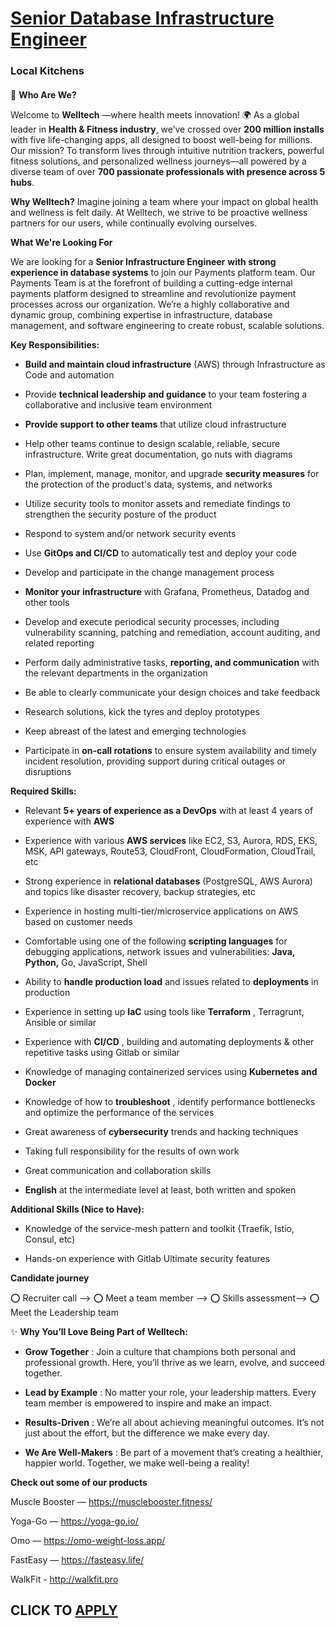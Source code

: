 # [Senior Database Infrastructure Engineer](https://www.remotewlb.com/apply/senior-database-infrastructure-engineer-93883)  
### Local Kitchens  
####  

🚀 **Who Are We?**

Welcome to **Welltech** —where health meets innovation! 🌍 As a global leader in **Health & Fitness industry**, we’ve crossed over **200 million installs** with five life-changing apps, all designed to boost well-being for millions. Our mission? To transform lives through intuitive nutrition trackers, powerful fitness solutions, and personalized wellness journeys—all powered by a diverse team of over **700 passionate professionals with presence across 5 hubs**.

 **Why Welltech?** Imagine joining a team where your impact on global health and wellness is felt daily. At Welltech, we strive to be proactive wellness partners for our users, while continually evolving ourselves.

 **What We're Looking For**

We are looking for a **Senior Infrastructure Engineer** **with strong experience in database systems** to join our Payments platform team. Our Payments Team is at the forefront of building a cutting-edge internal payments platform designed to streamline and revolutionize payment processes across our organization. We’re a highly collaborative and dynamic group, combining expertise in infrastructure, database management, and software engineering to create robust, scalable solutions.

**Key Responsibilities:**

  *  **Build and maintain cloud infrastructure** (AWS) through Infrastructure as Code and automation

  * Provide **technical leadership and guidance** to your team fostering a collaborative and inclusive team environment

  *  **Provide support to other teams** that utilize cloud infrastructure

  * Help other teams continue to design scalable, reliable, secure infrastructure. Write great documentation, go nuts with diagrams

  * Plan, implement, manage, monitor, and upgrade **security measures** for the protection of the product's data, systems, and networks

  * Utilize security tools to monitor assets and remediate findings to strengthen the security posture of the product

  * Respond to system and/or network security events

  * Use **GitOps and CI/CD** to automatically test and deploy your code

  * Develop and participate in the change management process

  *  **Monitor your infrastructure** with Grafana, Prometheus, Datadog and other tools

  * Develop and execute periodical security processes, including vulnerability scanning, patching and remediation, account auditing, and related reporting

  * Perform daily administrative tasks, **reporting, and communication** with the relevant departments in the organization

  * Be able to clearly communicate your design choices and take feedback

  * Research solutions, kick the tyres and deploy prototypes

  * Keep abreast of the latest and emerging technologies

  * Participate in **on-call rotations** to ensure system availability and timely incident resolution, providing support during critical outages or disruptions

 **Required Skills:**

  * Relevant **5+ years of experience as a DevOps** with at least 4 years of experience with **AWS**

  * Experience with various **AWS services** like EC2, S3, Aurora, RDS, EKS, MSK, API gateways, Route53, CloudFront, CloudFormation, CloudTrail, etc

  * Strong experience in **relational databases** (PostgreSQL, AWS Aurora) and topics like disaster recovery, backup strategies, etc

  * Experience in hosting multi-tier/microservice applications on AWS based on customer needs

  * Comfortable using one of the following **scripting languages** for debugging applications, network issues and vulnerabilities: **Java, Python,** Go, JavaScript, Shell

  * Ability to **handle production load** and issues related to **deployments** in production

  * Experience in setting up **IaC** using tools like **Terraform** , Terragrunt, Ansible or similar

  * Experience with **CI/CD** , building and automating deployments & other repetitive tasks using Gitlab or similar

  * Knowledge of managing containerized services using **Kubernetes and Docker**

  * Knowledge of how to **troubleshoot** , identify performance bottlenecks and optimize the performance of the services

  * Great awareness of **cybersecurity** trends and hacking techniques

  * Taking full responsibility for the results of own work

  * Great communication and collaboration skills

  *  **English** at the intermediate level at least, both written and spoken

 **Additional Skills (Nice to Have):**

  * Knowledge of the service-mesh pattern and toolkit (Traefik, Istio, Consul, etc)

  * Hands-on experience with Gitlab Ultimate security features

 **Candidate journey**

⭕️ Recruiter call --> ⭕️ Meet a team member --> ⭕️ Skills assessment--> ⭕️ Meet the Leadership team

✨ **Why You’ll Love Being Part of Welltech:**

  *  **Grow Together** : Join a culture that champions both personal and professional growth. Here, you’ll thrive as we learn, evolve, and succeed together.

  *  **Lead by Example** : No matter your role, your leadership matters. Every team member is empowered to inspire and make an impact.

  *  **Results-Driven** : We’re all about achieving meaningful outcomes. It’s not just about the effort, but the difference we make every day.

  *  **We Are Well-Makers** : Be part of a movement that’s creating a healthier, happier world. Together, we make well-being a reality!

 **Check out some of our products**

Muscle Booster — https://musclebooster.fitness/

Yoga-Go — https://yoga-go.io/

Omo — https://omo-weight-loss.app/

FastEasy — https://fasteasy.life/

WalkFit - http://walkfit.pro

  
## CLICK TO [APPLY](https://www.remotewlb.com/apply/senior-database-infrastructure-engineer-93883)


